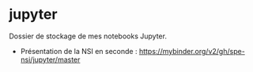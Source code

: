 # jupyter

Dossier de stockage de mes notebooks Jupyter.

* Présentation de la NSI en seconde : https://mybinder.org/v2/gh/spe-nsi/jupyter/master
